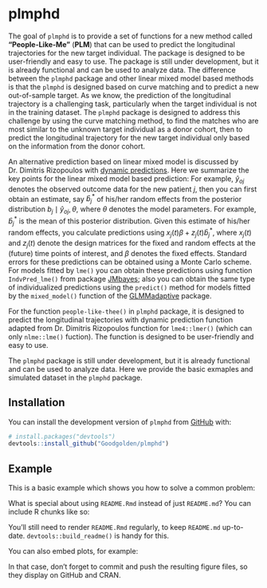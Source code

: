 
<!-- README.md is generated from README.Rmd. Please edit that file -->

# plmphd

<!-- badges: start -->
<!-- badges: end -->

The goal of `plmphd` is to provide a set of functions for a new method
called **“People-Like-Me”** (**PLM**) that can be used to predict the
longitudinal trajectories for the new target individual. The package is
designed to be user-friendly and easy to use. The package is still under
development, but it is already functional and can be used to analyze
data. The difference between the `plmphd` package and other linear mixed
model based methods is that the `plmphd` is designed based on curve
matching and to predict a new out-of-sample target. As we know, the
prediction of the longitudinal trajectory is a challenging task,
particularly when the target individual is not in the training dataset.
The `plmphd` package is designed to address this challenge by using the
curve matching method, to find the matches who are most similar to the
unknown target individual as a donor cohort, then to predict the
longitudinal trajectory for the new target individual only based on the
information from the donor cohort.

An alternative prediction based on linear mixed model is discussed by
Dr. Dimitris Rizopoulos with [dynamic
predictions](https://stats.stackexchange.com/questions/367521/how-does-a-fitted-linear-mixed-effects-model-predict-longitudinal-output-for-a-n).
Here we summarize the key points for the linear mixed model based
prediction: For example, ${\hat{y}}_{oj}$ denotes the observed outcome
data for the new patient $j$, then you can first obtain an estimate, say
$\hat{b}_j^*$ of his/her random effects from the posterior
distribution $b_j \mid \hat{y}_{oj}, \theta$, where $\theta$ denotes
the model parameters. For example, $\hat{b}_j^*$ is the mean of this
posterior distribution. Given this estimate of his/her random effects,
you calculate predictions using $x_j(t)\beta + z_j(t)\hat{b}_j^*$,
where $x_j(t)$ and $z_j(t)$ denote the design matrices for the fixed and
random effects at the (future) time points of interest, and $\beta$
denotes the fixed effects. Standard errors for these predictions can be
obtained using a Monte Carlo scheme. For models fitted by `lme()` you
can obtain these predictions using function `IndvPred_lme()` from
package
[JMbayes](https://cran.r-project.org/web/packages/JMbayes/index.html);
also you can obtain the same type of individualized predictions using
the `predict()` method for models fitted by the `mixed_model()` function
of the [GLMMadaptive](https://drizopoulos.github.io/GLMMadaptive/)
package.

For the function `people-like-thee()` in `plmphd` package, it is
designed to predict the longitudinal trajectories with dynamic
prediction function adapted from Dr. Dimitris Rizopoulos function for
`lme4::lmer()` (which can only `nlme::lme()` fuction). The function is
designed to be user-friendly and easy to use.

The `plmphd` package is still under development, but it is already
functional and can be used to analyze data. Here we provide the basic
exmaples and simulated dataset in the `plmphd` package.

## Installation

You can install the development version of `plmphd` from
[GitHub](https://github.com/) with:

``` r
# install.packages("devtools")
devtools::install_github("Goodgolden/plmphd")
```

## Example

This is a basic example which shows you how to solve a common problem:

What is special about using `README.Rmd` instead of just `README.md`?
You can include R chunks like so:

You’ll still need to render `README.Rmd` regularly, to keep `README.md`
up-to-date. `devtools::build_readme()` is handy for this.

You can also embed plots, for example:

In that case, don’t forget to commit and push the resulting figure
files, so they display on GitHub and CRAN.

